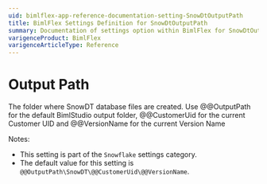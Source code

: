 ```yaml
---
uid: bimlflex-app-reference-documentation-setting-SnowDtOutputPath
title: BimlFlex Settings Definition for SnowDtOutputPath
summary: Documentation of settings option within BimlFlex for SnowDtOutputPath
varigenceProduct: BimlFlex
varigenceArticleType: Reference
---
```


# Output Path

The folder where SnowDT database files are created. Use @@OutputPath for the default BimlStudio output folder, @@CustomerUid for the current Customer UID and @@VersionName for the current Version Name

Notes:

* This setting is part of the `Snowflake` settings category.
* The default value for this setting is `@@OutputPath\SnowDT\@@CustomerUid\@@VersionName`.
